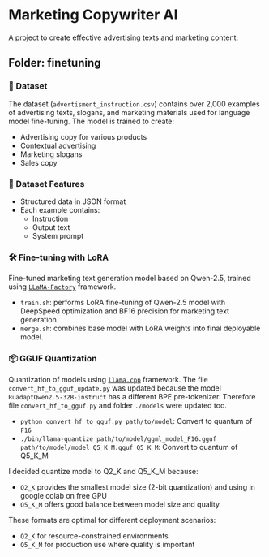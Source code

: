 # Marketing Copywriter AI

A project to create effective advertising texts and marketing content.
  
## Folder: finetuning

### 📝 Dataset

The dataset (`advertisment_instruction.csv`) contains over 2,000 examples of advertising texts, slogans, and marketing materials used for language model fine-tuning. The model is trained to create:

- Advertising copy for various products
- Contextual advertising
- Marketing slogans
- Sales copy

### 🎯 Dataset Features

- Structured data in JSON format
- Each example contains:
  - Instruction
  - Output text
  - System prompt

### 🛠 Fine-tuning with LoRA  
Fine-tuned marketing text generation model based on Qwen-2.5, trained using [`LLaMA-Factory`](https://github.com/hiyouga/LLaMA-Factory) framework.  

 - `train.sh`: performs LoRA fine-tuning of Qwen-2.5 model with DeepSpeed optimization and BF16 precision for marketing text generation.
 - `merge.sh`: combines base model with LoRA weights into final deployable model.

### 📦 GGUF Quantization
Quantization of models using [`llama.cpp`](https://github.com/ggerganov/llama.cpp) framework. The file `convert_hf_to_gguf_update.py` was updated because the model `RuadaptQwen2.5-32B-instruct` has a different BPE pre-tokenizer. Therefore file `convert_hf_to_gguf.py` and folder `./models` were updated too. 

- `python convert_hf_to_gguf.py path/to/model`: Convert to quantum of `F16`
- `./bin/llama-quantize path/to/model/ggml_model_F16.gguf path/to/model/model_Q5_K_M.gguf Q5_K_M`: Convert to quantum of Q5_K_M

I decided quantize model to Q2_K and Q5_K_M because:
- `Q2_K` provides the smallest model size (2-bit quantization) and using in google colab on free GPU
- `Q5_K_M` offers good balance between model size and quality

These formats are optimal for different deployment scenarios:
- `Q2_K` for resource-constrained environments
- `Q5_K_M` for production use where quality is important
